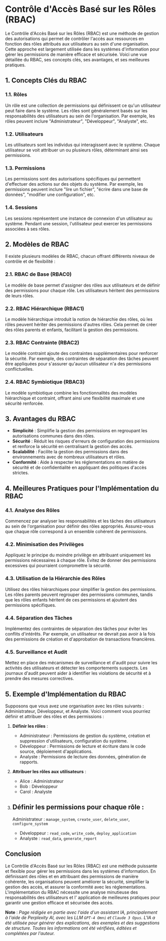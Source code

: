 # Contrôle d'Accès Basé sur les Rôles (RBAC)

Le Contrôle d'Accès Basé sur les Rôles (RBAC) est une méthode de gestion des
autorisations qui permet de contrôler l'accès aux ressources en fonction des
rôles attribués aux utilisateurs au sein d'une organisation. Cette approche est
largement utilisée dans les systèmes d'information pour gérer les permissions de
manière efficace et sécurisée. Voici une vue détaillée du RBAC, ses concepts
clés, ses avantages, et ses meilleures pratiques.

## 1. Concepts Clés du RBAC

### 1.1. Rôles

Un rôle est une collection de permissions qui définissent ce qu'un utilisateur
peut faire dans le système. Les rôles sont généralement basés sur les
responsabilités des utilisateurs au sein de l'organisation. Par exemple, les
rôles peuvent inclure "Administrateur", "Développeur", "Analyste", etc.

### 1.2. Utilisateurs

Les utilisateurs sont les individus qui interagissent avec le système. Chaque
utilisateur se voit attribuer un ou plusieurs rôles, déterminant ainsi ses
permissions.

### 1.3. Permissions

Les permissions sont des autorisations spécifiques qui permettent d'effectuer
des actions sur des objets du système. Par exemple, les permissions peuvent
inclure "lire un fichier", "écrire dans une base de données", "modifier une
configuration", etc.

### 1.4. Sessions

Les sessions représentent une instance de connexion d'un utilisateur au système.
Pendant une session, l'utilisateur peut exercer les permissions associées à ses
rôles.

## 2. Modèles de RBAC

Il existe plusieurs modèles de RBAC, chacun offrant différents niveaux de
contrôle et de flexibilité :

### 2.1. RBAC de Base (RBAC0)

Le modèle de base permet d'assigner des rôles aux utilisateurs et de définir des
permissions pour chaque rôle. Les utilisateurs héritent des permissions de leurs
rôles.

### 2.2. RBAC Hiérarchique (RBAC1)

Le modèle hiérarchique introduit la notion de hiérarchie des rôles, où les rôles
peuvent hériter des permissions d'autres rôles. Cela permet de créer des rôles
parents et enfants, facilitant la gestion des permissions.

### 2.3. RBAC Contrainte (RBAC2)

Le modèle contraint ajoute des contraintes supplémentaires pour renforcer la
sécurité. Par exemple, des contraintes de séparation des tâches peuvent être
appliquées pour s'assurer qu'aucun utilisateur n'a des permissions
conflictuelles.

### 2.4. RBAC Symbiotique (RBAC3)

Le modèle symbiotique combine les fonctionnalités des modèles hiérarchique et
contraint, offrant ainsi une flexibilité maximale et une sécurité renforcée.

## 3. Avantages du RBAC

- **Simplicité** : Simplifie la gestion des permissions en regroupant les
  autorisations communes dans des rôles.
- **Sécurité** : Réduit les risques d'erreurs de configuration des permissions
  et renforce la sécurité en centralisant la gestion des accès.
- **Scalabilité** : Facilite la gestion des permissions dans des environnements
  avec de nombreux utilisateurs et rôles.
- **Conformité** : Aide à respecter les réglementations en matière de sécurité
  et de confidentialité en appliquant des politiques d'accès strictes.

## 4. Meilleures Pratiques pour l'Implémentation du RBAC

### 4.1. Analyse des Rôles

Commencez par analyser les responsabilités et les tâches des utilisateurs au
sein de l'organisation pour définir des rôles appropriés. Assurez-vous que
chaque rôle correspond à un ensemble cohérent de permissions.

### 4.2. Minimisation des Privilèges

Appliquez le principe du moindre privilège en attribuant uniquement les
permissions nécessaires à chaque rôle. Évitez de donner des permissions
excessives qui pourraient compromettre la sécurité.

### 4.3. Utilisation de la Hiérarchie des Rôles

Utilisez des rôles hiérarchiques pour simplifier la gestion des permissions. Les
rôles parents peuvent regrouper des permissions communes, tandis que les rôles
enfants héritent de ces permissions et ajoutent des permissions spécifiques.

### 4.4. Séparation des Tâches

Implémentez des contraintes de séparation des tâches pour éviter les conflits
d'intérêts. Par exemple, un utilisateur ne devrait pas avoir à la fois des
permissions de création et d'approbation de transactions financières.

### 4.5. Surveillance et Audit

Mettez en place des mécanismes de surveillance et d'audit pour suivre les
activités des utilisateurs et détecter les comportements suspects. Les journaux
d'audit peuvent aider à identifier les violations de sécurité et à prendre des
mesures correctives.

## 5. Exemple d'Implémentation du RBAC

Supposons que vous avez une organisation avec les rôles suivants :
Administrateur, Développeur, et Analyste. Voici comment vous pourriez définir et
attribuer des rôles et des permissions :

1. **Définir les rôles** :
    - Administrateur : Permissions de gestion du système, création et
      suppression d'utilisateurs, configuration du système.
    - Développeur : Permissions de lecture et écriture dans le code source,
      déploiement d'applications.
    - Analyste : Permissions de lecture des données, génération de rapports.

2. **Attribuer les rôles aux utilisateurs** :
    - Alice : Administrateur
    - Bob : Développeur
    - Carol : Analyste

3. **Définir les permissions pour chaque rôle** :
    -
    Administrateur : `manage_system`, `create_user`, `delete_user`, `configure_system`
    - Développeur : `read_code`, `write_code`, `deploy_application`
    - Analyste : `read_data`, `generate_report`

## Conclusion

Le Contrôle d'Accès Basé sur les Rôles (RBAC) est une méthode puissante et
flexible pour gérer les permissions dans les systèmes d'information. En
définissant des rôles et en attribuant des permissions de manière cohérente, les
organisations peuvent améliorer la sécurité, simplifier la gestion des accès, et
assurer la conformité avec les réglementations. L'implémentation du RBAC
nécessite une analyse minutieuse des responsabilités des utilisateurs et l'
application de meilleures pratiques pour garantir une gestion efficace et
sécurisée des accès.

**Note** : _Page rédigée en partie avec l'aide d'un assistant IA, principalement
à l'aide de Perplexity AI, avec les _LLM_ `GPT-4 Omni` et `Claude 3 Opus`. L'IA
a été utilisée pour générer des explications, des exemples et des suggestions de
structure. Toutes les informations ont été vérifiées, éditées et complétées par
l'auteur._